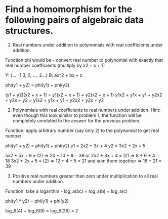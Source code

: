# Find a homomorphism for the following pairs of algebraic data structures. 

1) Real numbers under addition to polynomials with real coefficients under addition.

Function phi would be - convert real number to polynomial with exactly that real number coefficients 
(multiply by x2 + x + 1)

Y: {... -1.3, 0, ..., 2...}
B: ax^2 + bx + c

phi(y1 + y2) = phi(y1) + phi(y2)

(y1 + y2)(x2 + x + 1) = y1(x2 + x + 1) + y2(x2 + x + 1)
y1x2 + y1x + y1 + y2x2 + y2x + y2 = y1x2 + y1x + y1 + y2x2 + y2x + y2

2) Polynomials with real coefficients to real numbers under addition. 
Hint: even though this look similar to problem 1, the function will be
completely unrelated to the answer for the previous problem.

Function: apply arbitrary number (say only 2) to the polynomial to get real number

phi(y1 + y2) = phi(y1) + phi(y2)
y1 = 2x2 + 3x + 4
y2 = 3x2 + 2x + 5

5x2 + 5x + 9 = (2) => 20 + 10 + 9 = 39
or
2x2 + 3x + 4 = (2) => 8 + 6 + 4 = 18
3x2 + 2x + 5 = (2) => 12 + 4 + 5 = 21
and sum them together => 18 + 21 = 39


3) Positive real numbers greater than zero under multiplication to all real numbers under addition.

Function: take a logarithm - log_a(bc) = log_a(b) + log_a(c)

phi(y1 * y2) = phi(y1) + phi(y2)

log_6(4) + log_6(9) = log_6(36) = 2
